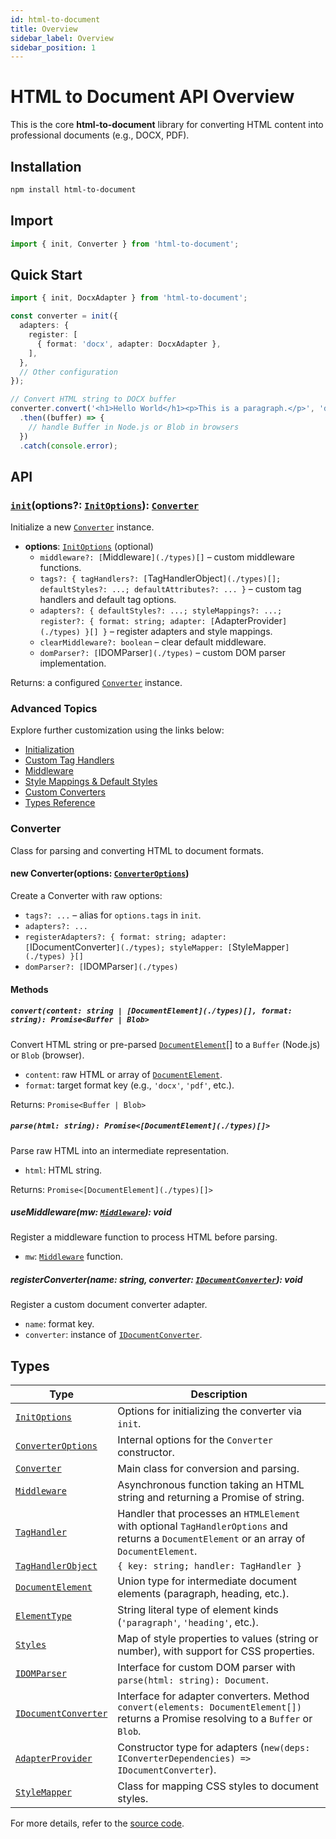 ```yaml
---
id: html-to-document
title: Overview
sidebar_label: Overview
sidebar_position: 1
---
```


# HTML to Document API Overview

This is the core **html-to-document** library for converting HTML content into professional documents (e.g., DOCX, PDF).

## Installation

```bash
npm install html-to-document
```

## Import

```ts
import { init, Converter } from 'html-to-document';
```

## Quick Start

```ts
import { init, DocxAdapter } from 'html-to-document';

const converter = init({
  adapters: {
    register: [
      { format: 'docx', adapter: DocxAdapter },
    ],
  },
  // Other configuration
});

// Convert HTML string to DOCX buffer
converter.convert('<h1>Hello World</h1><p>This is a paragraph.</p>', 'docx')
  .then((buffer) => {
    // handle Buffer in Node.js or Blob in browsers
  })
  .catch(console.error);
```

## API

### [`init`](./init)(options?: [`InitOptions`](./types)): [`Converter`](./types)

Initialize a new [`Converter`](./types) instance.

- **options**: [`InitOptions`](./types) (optional)
  - `middleware?: [`Middleware`](./types)[]` – custom middleware functions.
  - `tags?: { tagHandlers?: [`TagHandlerObject`](./types)[]; defaultStyles?: ...; defaultAttributes?: ... }` – custom tag handlers and default tag options.
  - `adapters?: { defaultStyles?: ...; styleMappings?: ...; register?: { format: string; adapter: [`AdapterProvider`](./types) }[] }` – register adapters and style mappings.
  - `clearMiddleware?: boolean` – clear default middleware.
  - `domParser?: [`IDOMParser`](./types)` – custom DOM parser implementation.

Returns: a configured [`Converter`](./types) instance.

### Advanced Topics

Explore further customization using the links below:

- [Initialization](./init)
- [Custom Tag Handlers](./tags)
- [Middleware](./middleware)
- [Style Mappings & Default Styles](./style-mappings)
- [Custom Converters](./converters)
- [Types Reference](./types)

### Converter

Class for parsing and converting HTML to document formats.

#### new Converter(options: [`ConverterOptions`](./types))

Create a Converter with raw options:

- `tags?: ...` – alias for `options.tags` in `init`.
- `adapters?: ...`
- `registerAdapters?: { format: string; adapter: [`IDocumentConverter`](./types); styleMapper: [`StyleMapper`](./types) }[]`
- `domParser?: [`IDOMParser`](./types)`

#### Methods

##### `convert(content: string | [DocumentElement](./types)[], format: string): Promise<Buffer | Blob>`

Convert HTML string or pre-parsed [`DocumentElement`](./types)[] to a `Buffer` (Node.js) or `Blob` (browser).

- `content`: raw HTML or array of [`DocumentElement`](./types).
- `format`: target format key (e.g., `'docx'`, `'pdf'`, etc.).

Returns: `Promise<Buffer | Blob>`

##### `parse(html: string): Promise<[DocumentElement](./types)[]>`

Parse raw HTML into an intermediate representation.

- `html`: HTML string.

Returns: `Promise<[DocumentElement](./types)[]>`

##### useMiddleware(mw: [`Middleware`](./types)): void

Register a middleware function to process HTML before parsing.

- `mw`: [`Middleware`](./types) function.

##### registerConverter(name: string, converter: [`IDocumentConverter`](./types)): void

Register a custom document converter adapter.

- `name`: format key.
- `converter`: instance of [`IDocumentConverter`](./types).

## Types

| Type                  | Description                                                             |
|-----------------------|-------------------------------------------------------------------------|
| [`InitOptions`](./types)         | Options for initializing the converter via `init`.                      |
| [`ConverterOptions`](./types)    | Internal options for the `Converter` constructor.                       |
| [`Converter`](./types)           | Main class for conversion and parsing.                                  |
| [`Middleware`](./types)          | Asynchronous function taking an HTML string and returning a Promise of string. |
| [`TagHandler`](./types)          | Handler that processes an `HTMLElement` with optional `TagHandlerOptions` and returns a `DocumentElement` or an array of `DocumentElement`. |
| [`TagHandlerObject`](./types)    | `{ key: string; handler: TagHandler }`                                 |
| [`DocumentElement`](./types)     | Union type for intermediate document elements (paragraph, heading, etc.). |
| [`ElementType`](./types)         | String literal type of element kinds (`'paragraph'`, `'heading'`, etc.). |
| [`Styles`](./types)              | Map of style properties to values (string or number), with support for CSS properties. |
| [`IDOMParser`](./types)          | Interface for custom DOM parser with `parse(html: string): Document`.   |
| [`IDocumentConverter`](./types)  | Interface for adapter converters. Method `convert(elements: DocumentElement[])` returns a Promise resolving to a `Buffer` or `Blob`. |
| [`AdapterProvider`](./types)     | Constructor type for adapters (`new(deps: IConverterDependencies) => IDocumentConverter`). |
| [`StyleMapper`](./types)         | Class for mapping CSS styles to document styles.                        |

For more details, refer to the [source code](https://github.com/ChipiKaf/html-to-document).
